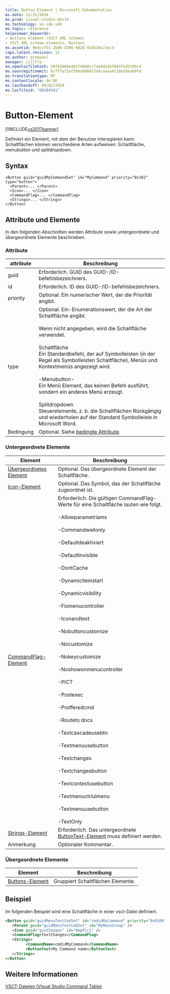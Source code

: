 ```yaml
---
title: Button-Element | Microsoft-Dokumentation
ms.date: 11/15/2016
ms.prod: visual-studio-dev14
ms.technology: vs-ide-sdk
ms.topic: reference
helpviewer_keywords:
- Buttons element (VSCT XML schema)
- VSCT XML schema elements, Buttons
ms.assetid: 96dccf51-2b00-4700-9d28-924b34c21ecd
caps.latest.revision: 12
ms.author: gregvanl
manager: jillfra
ms.openlocfilehash: 58f63968ed02f49b0ccfa4dda24f684fed339bc4
ms.sourcegitcommit: 6cfffa72af599a9d667249caaaa411bb28ea69fd
ms.translationtype: MT
ms.contentlocale: de-DE
ms.lasthandoff: 09/02/2020
ms.locfileid: "68184542"
---
```

# <a name="button-element"></a>Button-Element
[!INCLUDE[vs2017banner](../includes/vs2017banner.md)]

Definiert ein Element, mit dem der Benutzer interagieren kann. Schaltflächen können verschiedene Arten aufweisen: Schaltfläche, menubutton und splitdropdown.  
  
## <a name="syntax"></a>Syntax  
  
```  
<Button guid="guidMyCommandSet" id="MyCommand" priority="0x102" type="button">  
  <Parent>... </Parent>  
  <Icon>... </Icon>  
  <CommandFlag>... </CommandFlag>  
  <Strings>... </Strings>  
</Button>  
```  
  
## <a name="attributes-and-elements"></a>Attribute und Elemente  
 In den folgenden Abschnitten werden Attribute sowie untergeordnete und übergeordnete Elemente beschrieben.  
  
### <a name="attributes"></a>Attribute  
  
|attribute|Beschreibung|  
|---------------|-----------------|  
|guid|Erforderlich. GUID des GUID-/ID-befehlsbezeichners.|  
|id|Erforderlich. ID des GUID-/ID-befehlsbezeichners.|  
|priority|Optional. Ein numerischer Wert, der die Priorität angibt.|  
|type|Optional. Ein-Enumerationswert, der die Art der Schaltfläche angibt.<br /><br /> Wenn nicht angegeben, wird die Schaltfläche verwendet.<br /><br /> Schaltfläche<br /> Ein Standardbefehl, der auf Symbolleisten (in der Regel als Symbolleisten Schaltfläche), Menüs und Kontextmenüs angezeigt wird.<br /><br /> -Menubutton-<br /> Ein Menü Element, das keinen Befehl ausführt, sondern ein anderes Menü erzeugt.<br /><br /> Splitdropdown<br /> Steuerelemente, z. b. die Schaltflächen Rückgängig und wiederholen auf der Standard Symbolleiste in Microsoft Word.|  
|Bedingung|Optional. Siehe [bedingte Attribute](../extensibility/vsct-xml-schema-conditional-attributes.md).|  
  
### <a name="child-elements"></a>Untergeordnete Elemente  
  
|Element|Beschreibung|  
|-------------|-----------------|  
|[Übergeordnetes Element](../extensibility/parent-element.md)|Optional. Das übergeordnete Element der Schaltfläche.|  
|[Icon-Element](../extensibility/icon-element.md)|Optional. Das Symbol, das der Schaltfläche zugeordnet ist.|  
|[CommandFlag-Element](../extensibility/command-flag-element.md)|Erforderlich. Die gültigen CommandFlag-Werte für eine Schaltfläche lauten wie folgt.<br /><br /> -Allowparametriams<br /><br /> -Commandwellonly<br /><br /> -Defaultdeaktiviert<br /><br /> -Defaultinvisible<br /><br /> -DontCache<br /><br /> -Dynamicitemstart<br /><br /> -Dynamicvisibility<br /><br /> -Fixmenucontroller<br /><br /> -Iconandtext<br /><br /> -Nobuttoncustomize<br /><br /> -Nocustomize<br /><br /> -Nokeycustomize<br /><br /> -Noshowonmenucontroller<br /><br /> -PICT<br /><br /> -Postexec<br /><br /> -Profferedcmd<br /><br /> -Routeto docs<br /><br /> -Textcascadeusebtn<br /><br /> -Textmenuusebutton<br /><br /> -Textchanges<br /><br /> -Textchangesbutton<br /><br /> -Textcontextusebutton<br /><br /> -Textmenuctrlulmenu<br /><br /> -Textmenuusebutton<br /><br /> -TextOnly|  
|[Strings-Element](../extensibility/strings-element.md)|Erforderlich. Das untergeordnete [ButtonText-Element](../extensibility/buttontext-element.md) muss definiert werden.|  
|Anmerkung|Optionaler Kommentar.|  
  
### <a name="parent-elements"></a>Übergeordnete Elemente  
  
|Element|Beschreibung|  
|-------------|-----------------|  
|[Buttons-Element](../extensibility/buttons-element.md)|Gruppiert Schaltflächen Elemente.|  
  
## <a name="example"></a>Beispiel  
 Im folgenden Beispiel wird eine Schaltfläche in einer vsct-Datei definiert.  
   
 ```xml
<Button guid="guidMenuTextCmdSet" id="cmdidMyCommand" priority="0x0100" type="Button">
    <Parent guid="guidMenuTextCmdSet" id="MyMenuGroup" />
    <Icon guid="guidImages" id="bmpPic1" />
    <CommandFlag>TextChanges</CommandFlag>
    <Strings>
          <CommandName>cmdidMyCommand</CommandName>
          <ButtonText>My Command name</ButtonText>
    </Strings>
</Button>
 ```

## <a name="see-also"></a>Weitere Informationen  
 [VSCT-Dateien (Visual Studio Command Table)](../extensibility/internals/visual-studio-command-table-dot-vsct-files.md)
